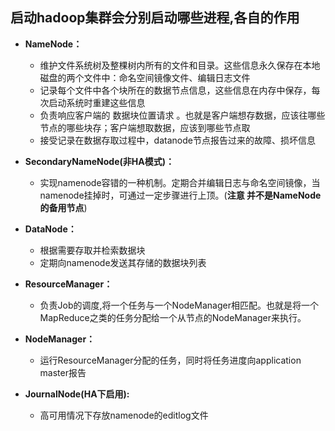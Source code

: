 ## 启动hadoop集群会分别启动哪些进程,各自的作用

- **NameNode：**
  - 维护文件系统树及整棵树内所有的文件和目录。这些信息永久保存在本地磁盘的两个文件中：命名空间镜像文件、编辑日志文件
  - 记录每个文件中各个块所在的数据节点信息，这些信息在内存中保存，每次启动系统时重建这些信息
  - 负责响应客户端的   数据块位置请求  。也就是客户端想存数据，应该往哪些节点的哪些块存；客户端想取数据，应该到哪些节点取
  - 接受记录在数据存取过程中，datanode节点报告过来的故障、损坏信息

- **SecondaryNameNode(非HA模式)：**
  - 实现namenode容错的一种机制。定期合并编辑日志与命名空间镜像，当namenode挂掉时，可通过一定步骤进行上顶。(**注意 并不是NameNode的备用节点**)
- **DataNode：**
  - 根据需要存取并检索数据块
  - 定期向namenode发送其存储的数据块列表
- **ResourceManager：**
  - 负责Job的调度,将一个任务与一个NodeManager相匹配。也就是将一个MapReduce之类的任务分配给一个从节点的NodeManager来执行。
- **NodeManager：**
  - 运行ResourceManager分配的任务，同时将任务进度向application master报告

- **JournalNode(HA下启用):**
  - 高可用情况下存放namenode的editlog文件

